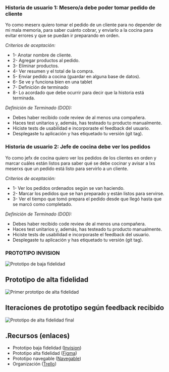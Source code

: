 ### Historia de usuario 1: Mesero/a debe poder tomar pedido de cliente

Yo como meserx quiero tomar el pedido de un cliente para no depender de mi mala memoria, para saber cuánto cobrar, y enviarlo a la cocina para evitar errores y que se puedan ir preparando en orden.

_Criterios de aceptación:_

- 1- Anotar nombre de cliente.
- 2- Agregar productos al pedido.
- 3- Eliminar productos.
- 4- Ver resumen y el total de la compra.
- 5- Enviar pedido a cocina (guardar en alguna base de datos).
- 6- Se ve y funciona bien en una tablet
- 7- Definición de terminado
- 8- Lo acordado que debe ocurrir para decir que la historia está terminada.

_Definición de Terminado (DOD):_

- Debes haber recibido code review de al menos una compañera.
- Haces test unitarios y, además, has testeado tu producto manualmente.
- Hiciste tests de usabilidad e incorporaste el feedback del usuario.
- Desplegaste tu aplicación y has etiquetado tu versión (git tag).

### Historia de usuario 2: Jefe de cocina debe ver los pedidos

Yo como jefx de cocina quiero ver los pedidos de los clientes en orden y marcar cuáles están listos para saber qué se debe cocinar y avisar a lxs meserxs que un pedido está listo para servirlo a un cliente.

_Criterios de aceptación:_

- 1- Ver los pedidos ordenados según se van haciendo.
- 2- Marcar los pedidos que se han preparado y están listos para servirse.
- 3- Ver el tiempo que tomó prepara el pedido desde que llegó hasta que se marcó como completado.

_Definición de Terminado (DOD):_

- Debes haber recibido code review de al menos una compañera.
- Haces test unitarios y, además, has testeado tu producto manualmente.
- Hiciste tests de usabilidad e incorporaste el feedback del usuario.
- Desplegaste tu aplicación y has etiquetado tu versión (git tag).

### PROTOTIPO INVISION

![Prototipo de baja fidelidad](https://raw.githubusercontent.com/danielablancom/burger-queen/develop/src/img/Prototipo-baja-fidelidad.JPG)

## Prototipo de alta fidelidad  

![Primer prototipo de alta fidelidad](https://raw.githubusercontent.com/danielablancom/burger-queen/develop/src/img/Prototipo-figma1.jpg)

## Iteraciones de prototipo según feedback recibido

![Prototipo de alta fidelidad final](https://raw.githubusercontent.com/danielablancom/burger-queen/develop/src/img/Prototipo-figma2.jpg)

## .Recursos (enlaces)

- Prototipo baja fidelidad ([Invision](https://ladypino607202.invisionapp.com/freehand/Burger-Queen--ga1h5kkHn))
- Prototipo alta fidelidad ([Figma](https://www.figma.com/file/XU90OrgJNEPfTOs2pcFyrr/Burger-Queen?node-id=5%3A24))
- Prototipo navegable ([Navegable](https://www.figma.com/proto/XU90OrgJNEPfTOs2pcFyrr/Burger-Queen?node-id=252%3A487&scaling=scale-down))
- Organización ([Trello](https://trello.com/b/erh1XEIn/burger-queen))